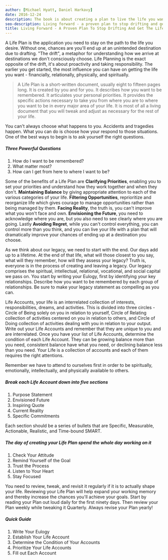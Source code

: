 ```yaml
---
author: [Michael Hyatt, Daniel Harkavy]
date: 2016-12-24
description: The book is about creating a plan to live the life you want. The metaphor the book uses is that life is like a GPS, we need to know the end destination before we know how to get where we are to the destination we want to go. This involves creating a Life Plan, a written document that contains specific actions to get to our destination in life.
seo-description: Living forward - a proven plan to stop drifting and get the life you want by Michael Hyatt and Daniel Harkavy notes.
title: Living Forward - A Proven Plan To Stop Drifting And Get The Life You Want
---
```


A Life Plan is the application you need to stay on the path to the life you desire. Without one, chances are you'll end up at an unintended destination due to drafting. "The drift", a metaphor for understanding how we arrive at destinations we don't consciously choose. Life Planning is the exact opposite of the drift, it's about proactivity and taking responsibility. The earlier you get started, the most influence you can have on getting the life you want - financially, relationally, physically, and spiritually.

> A Life Plan is a short-written document, usually eight to fifteen pages long. It is created by you and for you. It describes how you want to be remembered. It articulates your personal priorities. It provides the specific actions necessary to take you from where you are to where you want to be in every major area of your life. It is most of all a living document that you will tweak and adjust as necessary for the rest of your life.

You can't always choose what happens to you. Accidents and tragedies happen. What you can do is choose how your respond to those situations. One of the best ways to begin is to ask yourself the right questions.

##### Three Powerful Questions

1. How do I want to be remembered?
2. What matter most?
3. How can I get from here to where I want to be?

Some of the benefits of a Life Plan are **Clarifying Priorities**, enabling you to set your priorities and understand how they work together and when they don't. **Maintaining Balance** by giving appropriate attention to each of the various categories of your life. **Filtering Opportunities**, reprioritize and reorganize life which gives courage to manage opportunities rather than being managed by them. **Facing Reality**, the truth is, you can't improve what you won't face and own. **Envisioning the Future**, you need to acknowledge where you are, but you also need to see clearly where you are going. Lastly **Avoiding Regret**, while you can't control everything, you can control more than you think, and you can live your life with a plan that will dramatically improve your chances of ending up at a destination you choose.

As we think about our legacy, we need to start with the end. Our days add up to a lifetime. At the end of that life, what will those closest to you say, what will they remember, how will they assess your legacy? Truth is, everyone is in the process of creating and leaving a legacy. Our legacy comprises the spiritual, intellectual, relational, vocational, and social capital we pass on.
You start by writing your Eulogy, first by identifying your key relationships. Describe how you want to be remembered by each group of relationships. Be sure to make your legacy statement as compelling as you can.

Life Accounts, your life is an interrelated collection of interests, responsibilities, dreams, and activities. This is divided into three circles - Circle of Being solely on you in relation to yourself, Circle of Relating collection of activities centered on you in relation to others, and Circle of Doing collection of activities dealing with you in relation to your output. Write out your Life Accounts and remember that they are unique to you and are interrelated. Once you have your list of Life Accounts, determine the condition of each Life Account. They can be growing balance more than you need, consistent balance have what you need, or declining balance less than you need. Your Life is a collection of accounts and each of them requires the right attentions.

Remember we have to attend to ourselves first in order to be spiritually, emotionally, intellectually, and physically available to others.

##### Break each Life Account down into five sections

1. Purpose Statement
2. Envisioned Future
3. Inspiring Quote
4. Current Reality
5. Specific Commitments

Each section should be a series of bullets that are Specific, Measurable, Actionable, Realistic, and Time-bound SMART.

##### The day of creating your Life Plan spend the whole day working on it

1. Check Your Attitude
2. Remind Yourself of the Goal
3. Trust the Process
4. Listen to Your Heart
5. Stay Focused

You need to review, tweak, and revisit it regularly if it is to actually shape your life. Reviewing your Life Plan will help expand your working memory and thereby increase the chances you'll achieve your goals. Start by reading your Plan out loud daily for the first ninety days. Then review your Plan weekly while tweaking it Quarterly. Always revise your Plan yearly!

##### Quick Guide

1. Write Your Eulogy
2. Establish Your Life Account
3. Determine the Condition of Your Accounts
4. Prioritize Your Life Accounts
5. Fill out Each Account
